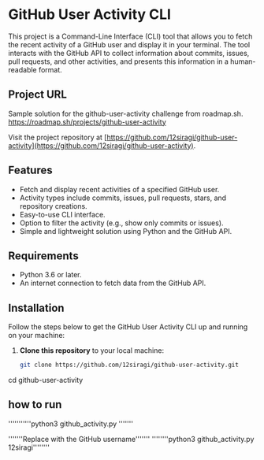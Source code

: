 # GitHub User Activity CLI

This project is a Command-Line Interface (CLI) tool that allows you to fetch the recent activity of a GitHub user and display it in your terminal. The tool interacts with the GitHub API to collect information about commits, issues, pull requests, and other activities, and presents this information in a human-readable format.

## Project URL
Sample solution for the github-user-activity challenge from roadmap.sh.
https://roadmap.sh/projects/github-user-activity 

Visit the project repository at [https://github.com/12siragi/github-user-activity](https://github.com/12siragi/github-user-activity).

## Features

- Fetch and display recent activities of a specified GitHub user.
- Activity types include commits, issues, pull requests, stars, and repository creations.
- Easy-to-use CLI interface.
- Option to filter the activity (e.g., show only commits or issues).
- Simple and lightweight solution using Python and the GitHub API.

## Requirements

- Python 3.6 or later.
- An internet connection to fetch data from the GitHub API.

## Installation

Follow the steps below to get the GitHub User Activity CLI up and running on your machine:

1. **Clone this repository** to your local machine:

   ```bash
   git clone https://github.com/12siragi/github-user-activity.git
  cd github-user-activity

## how to run 
   '''''''''''python3 github_activity.py <username>'''''''

'''''''Replace <username> with the GitHub username'''''''
''''''''python3 github_activity.py 12siragi''''''''
